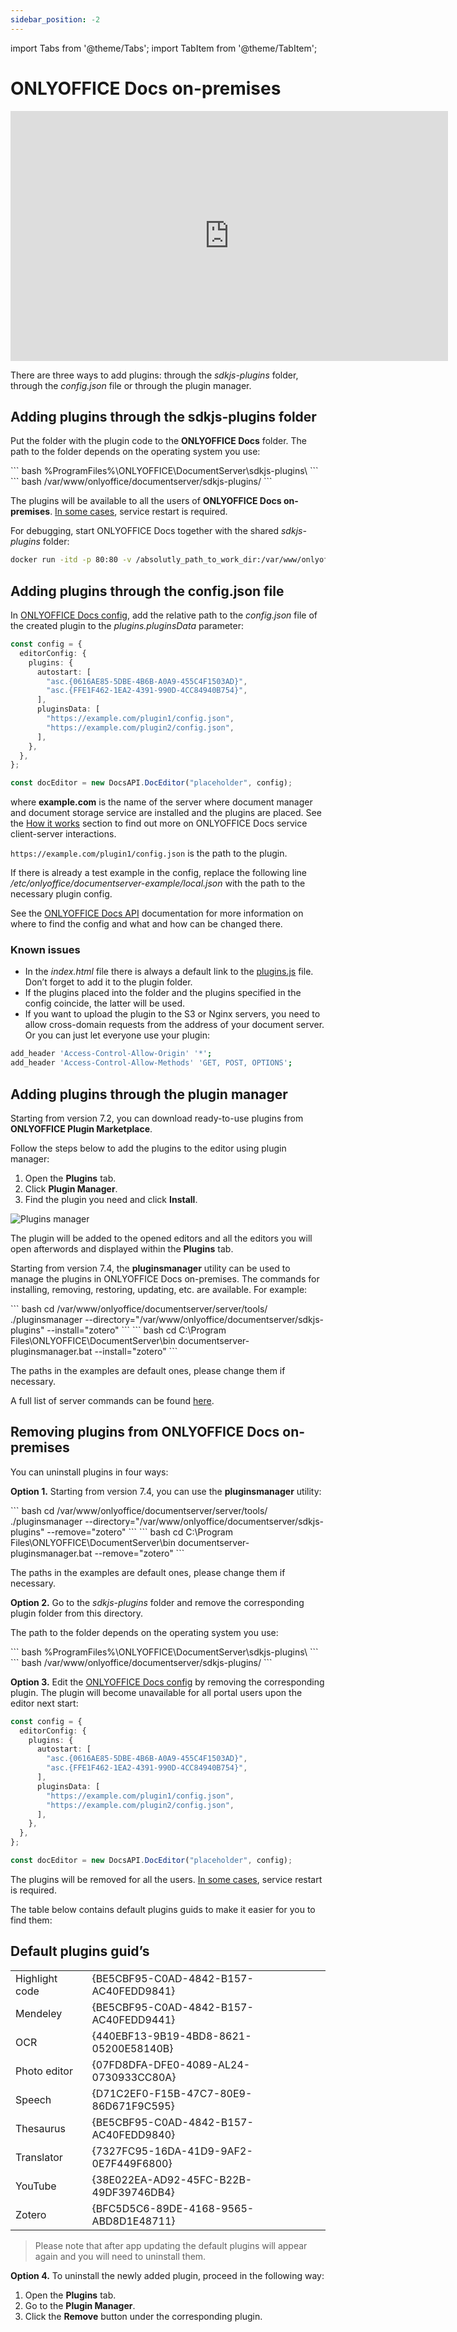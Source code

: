 ```yaml
---
sidebar_position: -2
---
```


import Tabs from '@theme/Tabs';
import TabItem from '@theme/TabItem';

# ONLYOFFICE Docs on-premises

<iframe src="https://www.youtube.com/embed/R7gvhLvGL44?wmode=transparent" class="video-frame" width="700px" height="400px" frameborder="0" allowfullscreen></iframe>

There are three ways to add plugins: through the *sdkjs-plugins* folder, through the *config.json* file or through the plugin manager.

## Adding plugins through the sdkjs-plugins folder

Put the folder with the plugin code to the **ONLYOFFICE Docs** folder. The path to the folder depends on the operating system you use:

<Tabs>
  <TabItem value="win" label="Windows">
      ``` bash
      %ProgramFiles%\ONLYOFFICE\DocumentServer\sdkjs-plugins\
      ```
  </TabItem>
  <TabItem value="lin" label="Linux">
      ``` bash
      /var/www/onlyoffice/documentserver/sdkjs-plugins/
      ```
  </TabItem>
</Tabs>

The plugins will be available to all the users of **ONLYOFFICE Docs on-premises**. [In some cases](https://nodejs.org/docs/latest/api/fs.html#fs_availability), service restart is required.

For debugging, start ONLYOFFICE Docs together with the shared *sdkjs-plugins* folder:

``` sh
docker run -itd -p 80:80 -v /absolutly_path_to_work_dir:/var/www/onlyoffice/documentserver/sdkjs-plugins/plugin onlyoffice/documentserver-ee:latest
```

## Adding plugins through the config.json file

In [ONLYOFFICE Docs config](../../../docs-api/usage-api/config/editor/plugins.md), add the relative path to the *config.json* file of the created plugin to the *plugins.pluginsData* parameter:

``` ts
const config = {
  editorConfig: {
    plugins: {
      autostart: [
        "asc.{0616AE85-5DBE-4B6B-A0A9-455C4F1503AD}",
        "asc.{FFE1F462-1EA2-4391-990D-4CC84940B754}",
      ],
      pluginsData: [
        "https://example.com/plugin1/config.json",
        "https://example.com/plugin2/config.json",
      ],
    },
  },
};

const docEditor = new DocsAPI.DocEditor("placeholder", config);
```

where **example.com** is the name of the server where document manager and document storage service are installed and the plugins are placed. See the [How it works](../../../docs-api/get-started/how-it-works/how-it-works.md) section to find out more on ONLYOFFICE Docs service client-server interactions.

`https://example.com/plugin1/config.json` is the path to the plugin.

If there is already a test example in the config, replace the following line */etc/onlyoffice/documentserver-example/local.json* with the path to the necessary plugin config.

See the [ONLYOFFICE Docs API](../../../docs-api/usage-api/config/editor/plugins.md) documentation for more information on where to find the config and what and how can be changed there.

### Known issues

- In the *index.html* file there is always a default link to the [plugins.js](https://onlyoffice.github.io/sdkjs-plugins/v1/plugins.js) file. Don’t forget to add it to the plugin folder.
- If the plugins placed into the folder and the plugins specified in the config coincide, the latter will be used.
- If you want to upload the plugin to the S3 or Nginx servers, you need to allow cross-domain requests from the address of your document server. Or you can just let everyone use your plugin:

``` sh
add_header 'Access-Control-Allow-Origin' '*';
add_header 'Access-Control-Allow-Methods' 'GET, POST, OPTIONS';
```

## Adding plugins through the plugin manager

Starting from version 7.2, you can download ready-to-use plugins from **ONLYOFFICE Plugin Marketplace**.

Follow the steps below to add the plugins to the editor using plugin manager:

1. Open the **Plugins** tab.
2. Click **Plugin Manager**.
3. Find the plugin you need and click **Install**.

![Plugins manager](/assets/images/plugins/plugin-manager.png)

The plugin will be added to the opened editors and all the editors you will open afterwords and displayed within the **Plugins** tab.

Starting from version 7.4, the **pluginsmanager** utility can be used to manage the plugins in ONLYOFFICE Docs on-premises. The commands for installing, removing, restoring, updating, etc. are available. For example:

<Tabs>
  <TabItem value="docker" label="Docker, DEB, and RPM">
      ``` bash
      cd /var/www/onlyoffice/documentserver/server/tools/
      ./pluginsmanager --directory="/var/www/onlyoffice/documentserver/sdkjs-plugins" --install="zotero"
      ```
  </TabItem>
  <TabItem value="win" label="Windows">
      ``` bash
      cd C:\Program Files\ONLYOFFICE\DocumentServer\bin
      documentserver-pluginsmanager.bat --install="zotero"
      ```
  </TabItem>
</Tabs>

The paths in the examples are default ones, please change them if necessary.

A full list of server commands can be found [here](https://helpcenter.onlyoffice.com/ONLYOFFICE-Editors/editors-User-Guides/AllEditors/Plugin-manager.aspx#servercommands).

## Removing plugins from ONLYOFFICE Docs on-premises

You can uninstall plugins in four ways:

**Option 1.** Starting from version 7.4, you can use the **pluginsmanager** utility:

<Tabs>
  <TabItem value="docker" label="Docker, DEB, and RPM">
      ``` bash
      cd /var/www/onlyoffice/documentserver/server/tools/
      ./pluginsmanager --directory="/var/www/onlyoffice/documentserver/sdkjs-plugins" --remove="zotero"
      ```
  </TabItem>
  <TabItem value="win" label="Windows">
      ``` bash
      cd C:\Program Files\ONLYOFFICE\DocumentServer\bin
      documentserver-pluginsmanager.bat --remove="zotero"
      ```
  </TabItem>
</Tabs>

The paths in the examples are default ones, please change them if necessary.

**Option 2.** Go to the *sdkjs-plugins* folder and remove the corresponding plugin folder from this directory.

The path to the folder depends on the operating system you use:

<Tabs>
  <TabItem value="win" label="Windows">
      ``` bash
      %ProgramFiles%\ONLYOFFICE\DocumentServer\sdkjs-plugins\
      ```
  </TabItem>
  <TabItem value="lin" label="Linux">
      ``` bash
      /var/www/onlyoffice/documentserver/sdkjs-plugins/
      ```
  </TabItem>
</Tabs>

**Option 3.** Edit the [ONLYOFFICE Docs config](../../../docs-api/usage-api/config/editor/plugins.md) by removing the corresponding plugin. The plugin will become unavailable for all portal users upon the editor next start:

``` ts
const config = {
  editorConfig: {
    plugins: {
      autostart: [
        "asc.{0616AE85-5DBE-4B6B-A0A9-455C4F1503AD}",
        "asc.{FFE1F462-1EA2-4391-990D-4CC84940B754}",
      ],
      pluginsData: [
        "https://example.com/plugin1/config.json",
        "https://example.com/plugin2/config.json",
      ],
    },
  },
};

const docEditor = new DocsAPI.DocEditor("placeholder", config);
```

The plugins will be removed for all the users. [In some cases](https://nodejs.org/docs/latest/api/fs.html#fs_availability), service restart is required.

The table below contains default plugins guids to make it easier for you to find them:

## Default plugins guid’s

|                |                                        |
| -------------- | -------------------------------------- |
| Highlight code | \{BE5CBF95-C0AD-4842-B157-AC40FEDD9841\} |
| Mendeley       | \{BE5CBF95-C0AD-4842-B157-AC40FEDD9441\} |
| OCR            | \{440EBF13-9B19-4BD8-8621-05200E58140B\} |
| Photo editor   | \{07FD8DFA-DFE0-4089-AL24-0730933CC80A\} |
| Speech         | \{D71C2EF0-F15B-47C7-80E9-86D671F9C595\} |
| Thesaurus      | \{BE5CBF95-C0AD-4842-B157-AC40FEDD9840\} |
| Translator     | \{7327FC95-16DA-41D9-9AF2-0E7F449F6800\} |
| YouTube        | \{38E022EA-AD92-45FC-B22B-49DF39746DB4\} |
| Zotero         | \{BFC5D5C6-89DE-4168-9565-ABD8D1E48711\} |

> Please note that after app updating the default plugins will appear again and you will need to uninstall them.

**Option 4.** To uninstall the newly added plugin, proceed in the following way:

1. Open the **Plugins** tab.
2. Go to the **Plugin Manager**.
3. Click the **Remove** button under the corresponding plugin.
